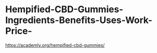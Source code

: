 # Hempified-CBD-Gummies-Ingredients-Benefits-Uses-Work-Price-
https://academly.org/hempified-cbd-gummies/
